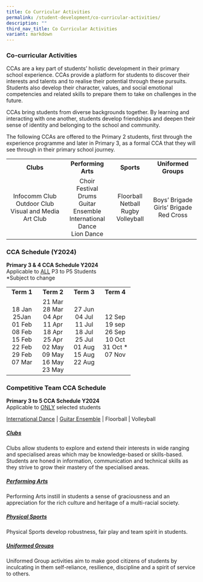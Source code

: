 ```yaml
---
title: Co Curricular Activities
permalink: /student-development/co-curricular-activities/
description: ""
third_nav_title: Co Curricular Activities
variant: markdown
---
```

### Co-curricular Activities
CCAs are a key part of students’ holistic development in their primary school experience. CCAs provide a platform for students to discover their interests and talents and to realise their potential through these pursuits. Students also develop their character, values, and social emotional competencies and related skills to prepare them to take on challenges in the future.

CCAs bring students from diverse backgrounds together. By learning and interacting with one another, students develop friendships and deepen their sense of identity and belonging to the school and community.
  
The following CCAs are offered to the Primary 2 students, first through the experience programme and later in Primary 3, as a formal CCA that they will see through in their primary school journey.

<table style="width:100%">
	<tbody><tr>
		<td width="30%" style="text-align: center"><b>Clubs</b></td>
		<td width="25%" style="text-align: center"><b>Performing Arts</b></td>
		<td width="20%" style="text-align: center"><b>Sports</b></td>
		<td width="25%" style="text-align: center"><b>Uniformed Groups</b></td>
	</tr>
	<tr>
		<td style="text-align: center">Infocomm Club <br>Outdoor Club<br>Visual and Media Art Club</td>
		<td style="text-align: center">Choir<br>Festival Drums<br>Guitar Ensemble<br>International Dance<br>Lion Dance</td>
		<td style="text-align: center">Floorball<br>Netball<br>Rugby<br>Volleyball</td>
		<td style="text-align: center">Boys’ Brigade<br>Girls’ Brigade<br>Red Cross</td>
	</tr>
	<tr>
	</tr>
</tbody></table>


### CCA Schedule (Y2024)
<b>Primary 3 &amp; 4 CCA Schedule Y2024</b><br>
Applicable to <u>ALL</u> P3 to P5 Students<br>
*Subject to change <br>
<table>
	<tbody>
	<tr>
		<td width="25%" style="text-align: center"><b>Term 1</b></td>
		<td width="25%" style="text-align: center"><b>Term 2</b></td>
		<td width="25%" style="text-align: center"><b>Term 3</b></td>
		<td width="25%" style="text-align: center"><b>Term 4</b></td>
	</tr>
	<tr>
		<td style="text-align: center">
			18 Jan<br>
			25Jan<br>
			01 Feb<br>
			08 Feb<br>
			15 Feb<br>
			22 Feb<br>
			29 Feb<br>
			07 Mar
		</td>
		<td style="text-align: center">
			21 Mar<br>
			28 Mar<br>
			04 Apr<br>
			11 Apr<br>
			18 Apr<br>
			25 Apr<br>
			02 May<br>
			09 May<br>
			16 May<br>
			23 May
		</td>
		<td style="text-align: center">
			27 Jun<br>
			04 Jul<br>
			11 Jul<br>
			18 Jul<br>
			25 Jul<br>
			01 Aug<br>
			15 Aug<br>
			22 Aug<br>
		</td>
		<td style="text-align: center">
			12 Sep<br>
			19 sep<br>
			26 Sep<br>
			10 Oct<br>
			31 Oct *<br>
			07 Nov
		</td>
	</tr>
		<tr>
		</tr>
</tbody></table>

### Competitive Team CCA Schedule
<b>Primary 3 to 5 CCA Schedule Y2024</b><br>
Applicable to <u>ONLY</u> selected students<br>

<a target="_blank" href="/images/Cca_compet_2024/International_Dance_Competitive_Team_2024.JPG">International Dance</a> | <a target="_blank" href="/images/Cca_compet_2024/Guitar_Ensemble_Competitive_Team_2024.jpg">Guitar Ensemble</a> | Floorball | Volleyball



##### [Clubs](https://moe-valourpri-staging.netlify.app/student-development/co-curricular-activities/clubs) <br>
Clubs allow students to explore and extend their interests in wide ranging and specialised areas which may be knowledge-based or skills-based. Students are honed in information, communication and technical skills as they strive to grow their mastery of the specialised areas.

##### [Performing Arts](https://moe-valourpri-staging.netlify.app/student-development/co-curricular-activities/performing-arts) <br>
Performing Arts instill in students a sense of graciousness and an appreciation for the rich culture and heritage of a multi-racial society.

##### [Physical Sports](https://moe-valourpri-staging.netlify.app/student-development/co-curricular-activities/physical-sports) <br>
Physical Sports develop robustness, fair play and team spirit in students.

##### [Uniformed Groups](https://moe-valourpri-staging.netlify.app/student-development/co-curricular-activities/uniformed-groups) <br>
Uniformed Group activities aim to make good citizens of students by inculcating in them self-reliance, resilience, discipline and a spirit of service to others.